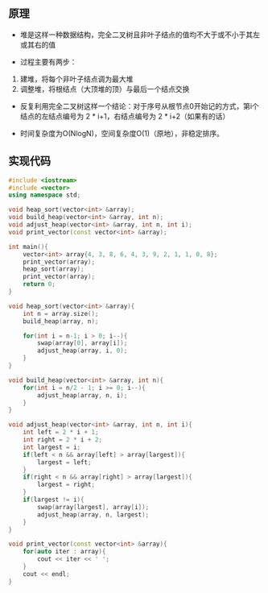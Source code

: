 ## 原理
- 堆是这样一种数据结构，完全二叉树且非叶子结点的值均不大于或不小于其左或其右的值

- 过程主要有两步：
1. 建堆，将每个非叶子结点调为最大堆
2. 调整堆，将根结点（大顶堆的顶）与最后一个结点交换

- 反复利用完全二叉树这样一个结论：对于序号从根节点0开始记的方式，第i个结点的左结点编号为 2 * i+1，右结点编号为 2 * i+2（如果有的话）

- 时间复杂度为O(NlogN)，空间复杂度O(1)（原地），非稳定排序。

## 实现代码
```cpp
#include <iostream>
#include <vector>
using namespace std;

void heap_sort(vector<int> &array);
void build_heap(vector<int> &array, int n);
void adjust_heap(vector<int> &array, int n, int i);
void print_vector(const vector<int> &array);

int main(){
    vector<int> array{4, 3, 8, 6, 4, 3, 9, 2, 1, 1, 0, 8};
    print_vector(array);
    heap_sort(array);
    print_vector(array);
    return 0;
}

void heap_sort(vector<int> &array){
    int n = array.size();
    build_heap(array, n);

    for(int i = n-1; i > 0; i--){
        swap(array[0], array[i]);
        adjust_heap(array, i, 0);
    }
}   

void build_heap(vector<int> &array, int n){
    for(int i = n/2 - 1; i >= 0; i--){
        adjust_heap(array, n, i);
    }
}

void adjust_heap(vector<int> &array, int n, int i){
    int left = 2 * i + 1;
    int right = 2 * i + 2;
    int largest = i;
    if(left < n && array[left] > array[largest]){
        largest = left;
    }
    if(right < n && array[right] > array[largest]){
        largest = right;
    }
    if(largest != i){
        swap(array[largest], array[i]);
        adjust_heap(array, n, largest);
    }
}

void print_vector(const vector<int> &array){
    for(auto iter : array){
        cout << iter << ' ';
    }
    cout << endl;
}
```
